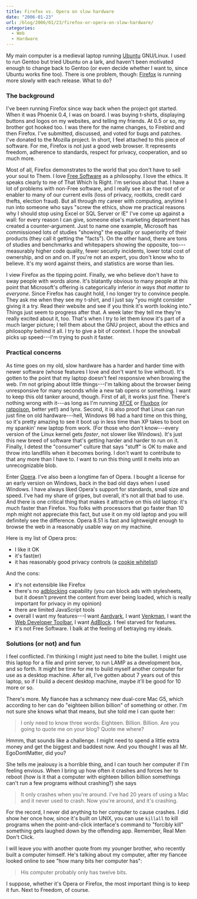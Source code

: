 ```yaml
---
title: Firefox vs. Opera on slow hardware
date: "2006-01-23"
url: /blog/2006/01/23/firefox-or-opera-on-slow-hardware/
categories:
  - Web
  - Hardware
---
```

My main computer is a medieval laptop running [Ubuntu](http://www.ubuntulinux.org) GNU/Linux. I used to run Gentoo but tried Ubuntu on a lark, and haven't been motivated enough to change back to Gentoo (or even decide whether I want to, since Ubuntu works fine too). There is one problem, though: [Firefox](http://www.mozilla.com/firefox/) is running more slowly with each release. What to do?

### The background

I've been running Firefox since way back when the project got started. When it was Phoenix 0.4, I was on board. I was buying t-shirts, displaying buttons and logos on my websites, and telling my friends. At 0.5 or so, my brother got hooked too. I was there for the name changes, to Firebird and then Firefox. I've submitted, discussed, and voted for bugs and patches. I've donated to the Mozilla project. In short, I feel attached to this piece of software. For me, Firefox is not just a good web browser. It represents freedom, adherence to standards, respect for privacy, cooperation, and so much more.

Most of all, Firefox demonstrates to the world that you don't have to sell your soul to Them. I love [Free Software](http://www.fsf.org/) as a philosophy. I love the ethics. It speaks clearly to me of That Which Is Right. I'm serious about that. I have a lot of problems with non-Free software, and I really see it as the root of or enabler to many of our current evils (loss of privacy, rootkits, credit card thefts, election fraud). But all through my career with computing, anytime I run into someone who says "screw the ethics, show me practical reasons why I should stop using Excel or SQL Server or IE" I've come up against a wall: for every reason I can give, someone else's marketing department has created a counter-argument. Just to name one example, Microsoft has commissioned lots of studies "showing" the equality or superiority of their products (they call it getting the "facts"). On the other hand, there are tons of studies and benchmarks and whitepapers showing the opposite, too---measurably higher code quality, fewer security incidents, lower total cost of ownership, and on and on. If you're not an expert, you don't know who to believe. It's my word against theirs, and statistics are worse than lies.

I view Firefox as the tipping point. Finally, we who believe don't have to sway people with words alone. It's blatantly obvious to many people at this point that Microsoft's offering is categorically inferior *in ways that matter to everyone*. Since Firefox has caught hold, I no longer try to convince people. They ask me when they see my t-shirt, and I just say "you might consider giving it a try. Read their website and see if you think it's worth looking into." Things just seem to progress after that. A week later they tell me they're really excited about it, too. That's when I try to let them know it's part of a much larger picture; I tell them about the GNU project, about the ethics and philosophy behind it all. I try to give a bit of context. I hope the snowball picks up speed---I'm trying to push it faster.

### Practical concerns

As time goes on my old, slow hardware has a harder and harder time with newer software (whose features I love and don't want to live without). It's gotten to the point that my laptop doesn't feel responsive when browing the web. I'm not griping about little things---I'm talking about the browser being unresponsive for many seconds while a new tab opens or something. I want to keep this old tanker around, though. First of all, it works just fine. There's nothing wrong with it---as long as I'm running [XFCE](http://www.xfce.org/) or [Fluxbox](http://fluxbox.sourceforge.net/) (or [ratpoison](http://www.nongnu.org/ratpoison/), better yet!) and lynx. Second, it is also proof that Linux can run just fine on old hardware---hell, Windows 98 had a hard time on this thing, so it's pretty amazing to see it boot up in less time than XP takes to boot on my spankin' new laptop from work. (For those who don't know---every version of the Linux kernel gets *faster*, not slower like Windows). It's just this new breed of software that's getting harder and harder to run on it. Finally, I detest the "consumer" culture that says "stuff" is OK to make and throw into landfills when it becomes boring. I don't want to contribute to that any more than I have to. I want to run this thing until it melts into an unrecognizable blob.

Enter [Opera](http://www.opera.com). I've also been a longtime fan of Opera. I bought a license for an early version on Windows, back in the bad old days when I used Windows. I have always liked Opera's support for standards, small size and speed. I've had my share of gripes, but overall, it's not all that bad to use. And there is one critical thing that makes it attractive on this old laptop: it's much faster than Firefox. You folks with processors that go faster than 10 mph might not appreciate this fact, but use it on my old laptop and you will definitely see the difference. Opera 8.51 is fast and lightweight enough to browse the web in a reasonably usable way on my machine.

Here is my list of Opera pros:

*   I like it OK
*   it's fast(er)
*   it has reasonably good privacy controls (a [cookie whitelist](/blog/2005/11/06/protect-your-privacy-online/))

And the cons:

*   it's not extensible like Firefox
*   there's no [adblocking](/blog/2005/10/26/adblock-patterns/) capability (you can block ads with stylesheets, but it doesn't prevent the content from ever being loaded, which is really important for privacy in my opinion)
*   there are limited JavaScript tools
*   overall I want my features---I want [Aardvark](http://karmatics.com/aardvark/), I want [Venkman](http://www.hacksrus.com/~ginda/venkman/), I want the [Web Developer Toolbar](http://chrispederick.com/work/webdeveloper/), I want [AdBlock](http://adblock.mozdev.org/). I feel starved for features.
*   it's not Free Software. I balk at the feeling of betraying my ideals.

### Solutions (or not) and fun

I feel conflicted. I'm thinking I might just need to bite the bullet. I might use this laptop for a file and print server, to run LAMP as a development box, and so forth. It might be time for me to build myself another computer for use as a desktop machine. After all, I've gotten about 7 years out of this laptop, so if I build a decent desktop machine, maybe it'll be good for 10 more or so.

There's more. My fianc&eacute;e has a schmancy new dual-core Mac G5, which according to her can do "eighteen billion billion" of something or other. I'm not sure she knows what that means, but she told me I can quote her:

> I only need to know three words: Eighteen. Billion. Billion. Are you going to quote me on your blog? Quote me where?

Hmmm, that sounds like a challenge. I might need to spend a little extra money and get the biggest and baddest now. And you thought I was all Mr. EgoDontMatter, did you?

She tells me jealousy is a horrible thing, and I can touch her computer if I'm feeling envious. When I bring up how often it crashes and forces her to reboot (how is it that a computer with eighteen billion billion somethings can't run a few programs without crashing?) she says

> It only crashes when you're around. I've had 20 years of using a Mac and it never used to crash. Now you're around, and it's crashing.

For the record, I never did anything to her computer to cause crashes. I did show her once how, since it's built on UNIX, you can use `killall` to kill programs when the point-and-click interface's command to "forcibly kill" something gets laughed down by the offending app. Remember, Real Men Don't Click.

I will leave you with another quote from my younger brother, who recently built a computer himself. He's talking about my computer, after my fianc&eacute;e looked online to see "how many bits her computer has":

> His computer probably only has twelve bits.

I suppose, whether it's Opera or Firefox, the most important thing is to keep it fun. Next to Freedom, of course.


